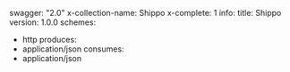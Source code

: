 swagger: "2.0"
x-collection-name: Shippo
x-complete: 1
info:
  title: Shippo
  version: 1.0.0
schemes:
- http
produces:
- application/json
consumes:
- application/json